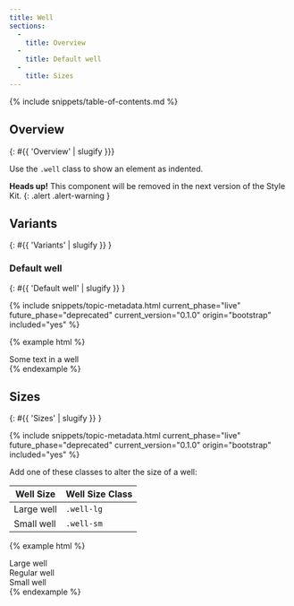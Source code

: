 ```yaml
---
title: Well
sections:
  -
    title: Overview
  -
    title: Default well
  -
    title: Sizes
---
```


{% include snippets/table-of-contents.md %}

## Overview
{: #{{ 'Overview' | slugify }}}

Use the `.well` class to show an element as indented.

**Heads up!** This component will be removed in the next version of the Style Kit.
{: .alert .alert-warning }

## Variants
{: #{{ 'Variants' | slugify }} }

### Default well
{: #{{ 'Default well' | slugify }} }

{% include snippets/topic-metadata.html current_phase="live" future_phase="deprecated" current_version="0.1.0" origin="bootstrap" included="yes" %}

{% example html %}
<div class="well">
  Some text in a well
</div>
{% endexample %}

## Sizes
{: #{{ 'Sizes' | slugify }} }

{% include snippets/topic-metadata.html current_phase="live" future_phase="deprecated" current_version="0.1.0" origin="bootstrap" included="yes" %}

Add one of these classes to alter the size of a well:

| Well Size  | Well Size Class |
| ---------- | --------------- |
| Large well | `.well-lg`      |
| Small well | `.well-sm`      |

{% example html %}
<div class="well well-lg">Large well</div>
<div class="well">Regular well</div>
<div class="well well-sm">Small well</div>
{% endexample %}
